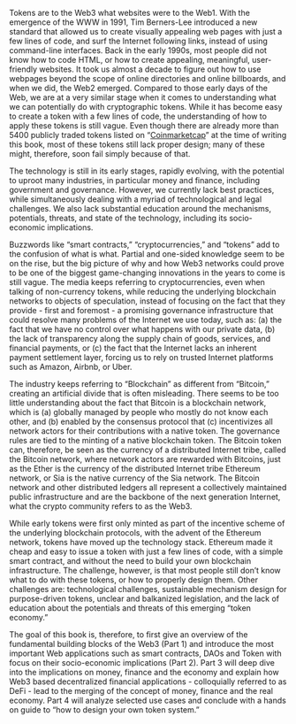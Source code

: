 Tokens are to the Web3 what websites were to the Web1. With the emergence of the WWW in 1991, Tim Berners-Lee introduced a new standard that allowed us to create visually appealing web pages with just a few lines of code, and surf the Internet following links, instead of using command-line interfaces. Back in the early 1990s, most people did not know how to code HTML, or how to create appealing, meaningful, user-friendly websites. It took us almost a decade to figure out how to use webpages beyond the scope of online directories and online billboards, and when we did, the Web2 emerged. Compared to those early days of the Web, we are at a very similar stage when it comes to understanding what we can potentially do with cryptographic tokens. While it has become easy to create a token with a few lines of code, the understanding of how to apply these tokens is still vague. Even though there are already more than 5400 publicly traded tokens listed on “[Coinmarketcap](https://coinmarketcap.com/all/views/all/)” at the time of writing this book, most of these tokens still lack proper design; many of these might, therefore, soon fail simply because of that.

The technology is still in its early stages, rapidly evolving, with the potential to uproot many industries, in particular money and finance, including government and governance. However, we currently lack best practices, while simultaneously dealing with a myriad of technological and legal challenges. We also lack substantial education around the mechanisms, potentials, threats, and state of the technology, including its socio-economic implications.

Buzzwords like “smart contracts,” “cryptocurrencies,” and “tokens” add to the confusion of what is what. Partial and one-sided knowledge seem to be on the rise, but the big picture of why and how Web3 networks could prove to be one of the biggest game-changing innovations in the years to come is still vague. The media keeps referring to cryptocurrencies, even when talking of non-currency tokens, while reducing the underlying blockchain networks to objects of speculation, instead of focusing on the fact that they provide - first and foremost - a promising governance infrastructure that could resolve many problems of the Internet we use today, such as: (a) the fact that we have no control over what happens with our private data, (b) the lack of transparency along the supply chain of goods, services, and financial payments, or (c) the fact that the Internet lacks an inherent payment settlement layer, forcing us to rely on trusted Internet platforms such as Amazon, Airbnb, or Uber.

The industry keeps referring to “Blockchain” as different from “Bitcoin,” creating an artificial divide that is often misleading. There seems to be too little understanding about the fact that Bitcoin is a blockchain network, which is (a) globally managed by people who mostly do not know each other, and (b) enabled by the consensus protocol that (c) incentivizes all network actors for their contributions with a native token. The governance rules are tied to the minting of a native blockchain token. The Bitcoin token can, therefore, be seen as the currency of a distributed Internet tribe, called the Bitcoin network, where network actors are rewarded with Bitcoins, just as the Ether is the currency of the distributed Internet tribe Ethereum network, or Sia is the native currency of the Sia network. The Bitcoin network and other distributed ledgers all represent a collectively maintained public infrastructure and are the backbone of the next generation Internet, what the crypto community refers to as the Web3. 

While early tokens were first only minted as part of the incentive scheme of the underlying blockchain protocols, with the advent of the Ethereum network, tokens have moved up the technology stack. Ethereum made it cheap and easy to issue a token with just a few lines of code, with a simple smart contract, and without the need to build your own blockchain infrastructure. The challenge, however, is that most people still don’t know what to do with these tokens, or how to properly design them. Other challenges are: technological challenges, sustainable mechanism design for purpose-driven tokens, unclear and balkanized legislation, and the lack of education about the potentials and threats of this emerging “token economy.” 

The goal of this book is, therefore, to first give an overview of the fundamental building blocks of the Web3 (Part 1) and introduce the most important Web applications such as smart contracts, DAOs and Token with focus on their socio-economic implications (Part 2). Part 3 will deep dive into the implications on money, finance and the economy and explain how Web3 based decentralized financial applications - colloquially referred to as DeFi - lead to the merging of the concept of money, finance and the real economy. Part 4 will analyze selected use cases and conclude with a hands on guide to “how to design your own token system.” 
